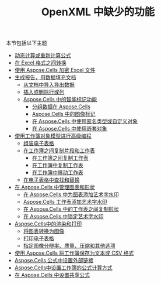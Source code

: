 ﻿---
title: OpenXML 中缺少的功能
type: docs
weight: 20
url: /zh/net/missing-features-in-openxml/
---
本节包括以下主题

- [动态计算或重新计算公式](/cells/zh/net/calculate-or-recalculate-formulas-dynamically/)
- [在 Excel 格式之间转换](/cells/zh/net/convert-between-excel-formats/)
- [使用 Aspose.Cells 加密 Excel 文件](/cells/zh/net/encrypting-excel-files-using-aspose-cells/)
- [生成报告，用数据填充文档](/cells/zh/net/generate-reports-populate-documents-with-data/)
  - [从文档中导入导出数据](/cells/zh/net/import-export-data-from-document/)
  - [插入或删除行或列](/cells/zh/net/insert-or-delete-rows-or-columns/)
  - [Aspose.Cells 中的智能标记功能](/cells/zh/net/smart-markers-feature-in-aspose-cells/)
    - [分组数据在 Aspose.Cells](/cells/zh/net/grouping-data-in-aspose-cells/)
    - [Aspose.Cells 中的图像标记](/cells/zh/net/image-markers-in-aspose-cells/)
    - [在 Aspose.Cells 中使用匿名类型或自定义对象](/cells/zh/net/using-anonymous-types-or-custom-objects-in-aspose-cells/)
    - [在 Aspose.Cells 中使用嵌套对象](/cells/zh/net/using-nested-objects-in-aspose-cells/)
- [使用工作簿对象模型进行高级编程](/cells/zh/net/high-level-programming-with-a-workbook-object-model/)
  - [组装电子表格](/cells/zh/net/assemble-spreadsheets/)
  - [在工作簿之间复制片段和工作表](/cells/zh/net/copy-fragments-and-worksheets-between-workbooks/)
    - [在工作簿之间复制工作表](/cells/zh/net/copy-worksheets-between-workbooks/)
    - [在工作簿中复制工作表](/cells/zh/net/copy-worksheets-within-a-workbook/)
    - [在工作簿中移动工作表](/cells/zh/net/move-worksheets-within-workbook/)
  - [在电子表格中查找和替换](/cells/zh/net/find-and-replace-in-spreadsheet/)
- [在 Aspose.Cells 中管理图表和形状](/cells/zh/net/managing-charts-and-shapes-in-aspose-cells/)
  - [在 Aspose.Cells 中为图表添加艺术字水印](/cells/zh/net/add-wordart-watermark-to-chart-in-aspose-cells/)
  - [Aspose.Cells 工作表添加艺术字水印](/cells/zh/net/add-wordart-watermark-to-worksheet-in-aspose-cells/)
  - [在 Aspose.Cells 中的工作表之间复制形状](/cells/zh/net/copy-shapes-between-worksheets-in-aspose-cells/)
  - [在 Aspose.Cells 中锁定艺术字水印](/cells/zh/net/locking-wordart-watermark-in-aspose-cells/)
- [Aspose.Cells中的渲染和打印](/cells/zh/net/rendering-and-printing-in-aspose-cells/)
  - [将图表转换为图像](/cells/zh/net/convert-charts-to-images/)
  - [打印电子表格](/cells/zh/net/print-spreadsheets/)
  - [指定图像分辨率、质量、压缩和其他选项](/cells/zh/net/specify-image-resolution-quality-compression-and-other-options/)
- [使用 Aspose.Cells 将工作簿保存为文本或 CSV 格式](/cells/zh/net/save-workbook-to-text-or-csv-format-using-aspose-cells/)
- [Aspose.Cells 公式中设置外部链接](/cells/zh/net/set-external-links-in-formulas-in-aspose-cells/)
- [Aspose.Cells中设置工作簿的公式计算方式](/cells/zh/net/setting-formula-calculation-mode-of-workbook-in-aspose-cells/)
- [在 Aspose.Cells 中设置共享公式](/cells/zh/net/setting-shared-formula-in-aspose-cells/)
